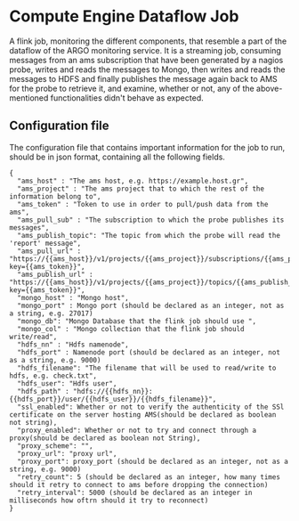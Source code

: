 # Compute Engine Dataflow Job

A flink job, monitoring the different components, that resemble a part of the dataflow of the ARGO monitoring service.
It is a streaming job, consuming messages from an ams subscription that have been generated by a nagios probe, writes and reads the messages to Mongo, then writes and reads the messages to HDFS and finally publishes the message again back to AMS for the probe to retrieve it, and examine, whether or not, any of the above-mentioned functionalities didn't behave as expected.

## Configuration file
The configuration file that contains important information for the job to run, should be in json format, containing all the following fields.
```
{
  "ams_host" : "The ams host, e.g. https://example.host.gr",
  "ams_project" : "The ams project that to which the rest of the information belong to",
  "ams_token" : "Token to use in order to pull/push data from the ams",
  "ams_pull_sub" : "The subscription to which the probe publishes its messages",
  "ams_publish_topic": "The topic from which the probe will read the 'report' message",
  "ams_pull_url" : "https://{{ams_host}}/v1/projects/{{ams_project}}/subscriptions/{{ams_pull_sub}}:pull?key={{ams_token}}",
  "ams_publish_url" : "https://{{ams_host}}/v1/projects/{{ams_project}}/topics/{{ams_publish_topic}}:publish?key={{ams_token}}",
  "mongo_host" : "Mongo host",
  "mongo_port" : Mongo port (should be declared as an integer, not as a string, e.g. 27017)
  "mongo_db": "Mongo Database that the flink job should use ",
  "mongo_col" : "Mongo collection that the flink job should write/read",
  "hdfs_nn" : "Hdfs namenode",
  "hdfs_port" : Namenode port (should be declared as an integer, not as a string, e.g. 9000)
  "hdfs_filename": "The filename that will be used to read/write to hdfs, e.g. check.txt",
  "hdfs_user": "Hdfs user",
  "hdfs_path" : "hdfs://{{hdfs_nn}}:{{hdfs_port}}/user/{{hdfs_user}}/{{hdfs_filename}}",
  "ssl_enabled": Whether or not to verify the authenticity of the SSl certificate on the server hosting AMS(should be declared as boolean not string),
  "proxy_enabled": Whether or not to try and connect through a proxy(should be declared as boolean not String),
  "proxy_scheme": "",
  "proxy_url": "proxy url",
  "proxy_port": proxy_port (should be declared as an integer, not as a string, e.g. 9000)
  "retry_count": 5 (should be declared as an integer, how many times should it retry to connect to ams before dropping the connection)
  "retry_interval": 5000 (should be declared as an integer in milliseconds how oftrn should it try to reconnect)
}
```
